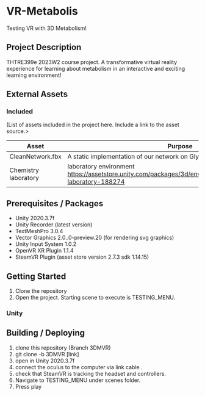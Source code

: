 # VR-Metabolis
Testing VR with 3D Metabolism!

## Project Description
THTRE399e 2023W2 course project. A transformative virtual reality experience for learning about metabolism in an interactive and 
exciting learning environment!

## External Assets

### Included
(List of assets included in the project here. Include a link to the asset source.>

| Asset | Purpose |
| ------ | ------ |
| CleanNetwork.fbx | A static implementation of our network on Glycolysis and Gluconeogenesis |
| Chemistry laboratory | laboratory environment https://assetstore.unity.com/packages/3d/environments/industrial/chemistry-laboratory-188274 |


## Prerequisites / Packages
- Unity 2020.3.7f
- Unity Recorder (latest version)
- TextMeshPro 3.0.4
- Vector Graphics 2.0..0-preview.20 (for rendering svg graphics)
- Unity Input System 1.0.2
- OpenVR XR Plugin 1.1.4
- SteamVR Plugin (asset store version 2.7.3 sdk 1.14.15)

## Getting Started
1. Clone the repository
2. Open the project.  Starting scene to execute is TESTING_MENU.

### Unity

## Building / Deploying

1. clone this repository (Branch 3DMVR) 
2. git clone -b 3DMVR [link]
3. open in Unity 2020.3.7f
4. connect the oculus to the computer via link cable .
5. check that SteamVR is tracking the headset and controllers.
6. Navigate to TESTING_MENU under scenes folder.
7. Press play
